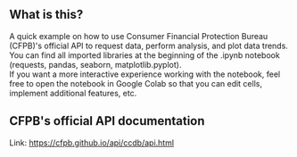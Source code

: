 ## What is this?
A quick example on how to use Consumer Financial Protection Bureau (CFPB)'s official API to request data, perform analysis, and plot data trends. 
You can find all imported libraries at the beginning of the .ipynb notebook (requests, pandas, seaborn, matplotlib.pyplot). \
If you want a more interactive experience working with the notebook, feel free to open the notebook in Google Colab so that you can edit cells, implement additional features, etc.

## CFPB's official API documentation
Link: https://cfpb.github.io/api/ccdb/api.html

